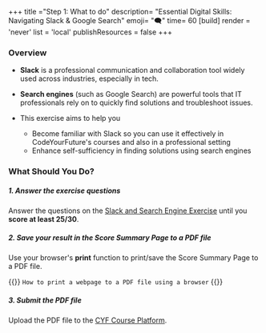 +++
title ="Step 1: What to do"
description= "Essential Digital Skills: Navigating Slack & Google Search"
emoji= "🗨"
time= 60
[build]
  render = 'never'
  list = 'local'
  publishResources = false 
+++

### Overview

- **Slack** is a professional communication and collaboration tool widely used across industries, especially in tech.
- **Search engines** (such as Google Search) are powerful tools that IT professionals rely on to quickly find solutions and troubleshoot issues.

- This exercise aims to help you 
  - Become familiar with Slack so you can use it effectively in CodeYourFuture's courses and also in a professional setting
  - Enhance self-sufficiency in finding solutions using search engines

### What Should You Do?

##### 1. Answer the exercise questions

Answer the questions on the [Slack and Search Engine Exercise](https://forms.gle/hmz1qU8ZPDJTNYpa6) until you **score at least 25/30**.

##### 2. Save your result in the Score Summary Page to a PDF file
  
Use your browser's **print** function to print/save the Score Summary Page to a PDF file.

{{<note type="tip" title="Search the Web">}}
`How to print a webpage to a PDF file using a browser`
{{</note>}}

##### 3. Submit the PDF file

Upload the PDF file to the [CYF Course Platform](https://application-process.codeyourfuture.io/).